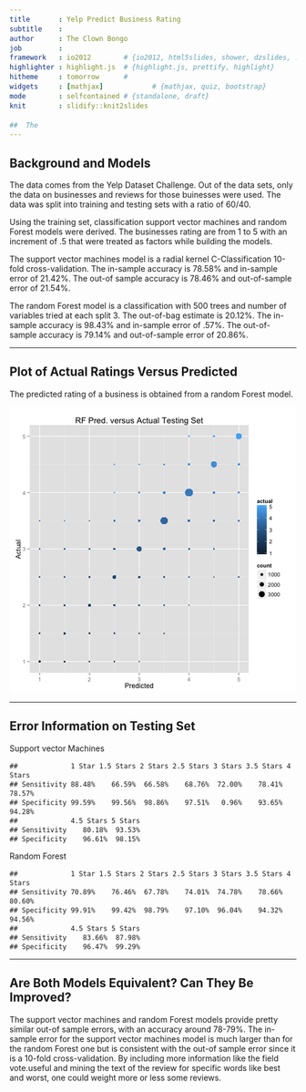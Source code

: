 ```yaml
---
title       : Yelp Predict Business Rating
subtitle    : 
author      : The Clown Bongo
job         : 
framework   : io2012        # {io2012, html5slides, shower, dzslides, ...}
highlighter : highlight.js  # {highlight.js, prettify, highlight}
hitheme     : tomorrow      # 
widgets     : [mathjax]            # {mathjax, quiz, bootstrap}
mode        : selfcontained # {standalone, draft}
knit        : slidify::knit2slides

##  The
---
```


## Background and Models

The data comes from the Yelp Dataset Challenge. Out of the data sets, only the data on businesses and reviews for those buinesses were used.
The data was split into training and testing sets with a ratio of 60/40. 

Using the training set, classification support vector machines and random Forest models were derived. The businesses rating are from 1 to 5 with an increment of .5 that were treated as factors while building the models. 

The support vector machines model is a radial kernel C-Classification 10-fold cross-validation. The in-sample accuracy is 78.58% and in-sample error of 21.42%. The out-of sample accuracy is 78.46% and out-of-sample error of 21.54%. 

The random Forest model is a classification with 500 trees and number of variables tried at each split 3. The out-of-bag estimate is 20.12%. The in-sample accuracy is 98.43% and in-sample error of .57%. The out-of-sample accuracy is 79.14% and out-of-sample error of 20.86%.

---

## Plot of Actual Ratings Versus Predicted

The predicted rating of a business is obtained from a random Forest model.

<img src="assets/fig/read_data_plot-1.png" title="plot of chunk read_data_plot" alt="plot of chunk read_data_plot" style="display: block; margin: auto;" />

---

## Error Information on Testing Set

Support vector Machines

```
##             1 Star 1.5 Stars 2 Stars 2.5 Stars 3 Stars 3.5 Stars 4 Stars
## Sensitivity 88.48%    66.59%  66.58%    68.76%  72.00%    78.41%  78.57%
## Specificity 99.59%    99.56%  98.86%    97.51%   0.96%    93.65%  94.28%
##             4.5 Stars 5 Stars
## Sensitivity    80.18%  93.53%
## Specificity    96.61%  98.15%
```

Random Forest

```
##             1 Star 1.5 Stars 2 Stars 2.5 Stars 3 Stars 3.5 Stars 4 Stars
## Sensitivity 70.89%    76.46%  67.78%    74.01%  74.78%    78.66%  80.60%
## Specificity 99.91%    99.42%  98.79%    97.10%  96.04%    94.32%  94.56%
##             4.5 Stars 5 Stars
## Sensitivity    83.66%  87.98%
## Specificity    96.47%  99.29%
```

---

## Are Both Models Equivalent? Can They Be Improved?

The support vector machines and random Forest models provide pretty similar out-of sample errors, with an accuracy around 78-79%. The in-sample error for the support vector machines model is much larger than for the random Forest one but is consistent with the out-of sample error since it is a 10-fold cross-validation. By including more information like the field vote.useful and mining the text of the review for specific words like best and worst, one could weight more or less some reviews.






